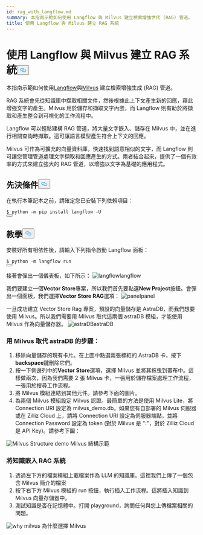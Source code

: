 ```yaml
---
id: rag_with_langflow.md
summary: 本指南示範如何使用 Langflow 與 Milvus 建立檢索增強世代 (RAG) 管道。
title: 使用 Langflow 與 Milvus 建立 RAG 系統
---
```

<h1 id="Building-a-RAG-System-Using-Langflow-with-Milvus" class="common-anchor-header">使用 Langflow 與 Milvus 建立 RAG 系統<button data-href="#Building-a-RAG-System-Using-Langflow-with-Milvus" class="anchor-icon" translate="no">
      <svg translate="no"
        aria-hidden="true"
        focusable="false"
        height="20"
        version="1.1"
        viewBox="0 0 16 16"
        width="16"
      >
        <path
          fill="#0092E4"
          fill-rule="evenodd"
          d="M4 9h1v1H4c-1.5 0-3-1.69-3-3.5S2.55 3 4 3h4c1.45 0 3 1.69 3 3.5 0 1.41-.91 2.72-2 3.25V8.59c.58-.45 1-1.27 1-2.09C10 5.22 8.98 4 8 4H4c-.98 0-2 1.22-2 2.5S3 9 4 9zm9-3h-1v1h1c1 0 2 1.22 2 2.5S13.98 12 13 12H9c-.98 0-2-1.22-2-2.5 0-.83.42-1.64 1-2.09V6.25c-1.09.53-2 1.84-2 3.25C6 11.31 7.55 13 9 13h4c1.45 0 3-1.69 3-3.5S14.5 6 13 6z"
        ></path>
      </svg>
    </button></h1><p>本指南示範如何使用<a href="https://www.langflow.org/">Langflow</a>與<a href="https://milvus.io/">Milvus</a> 建立檢索增強生成 (RAG) 管道。</p>
<p>RAG 系統會先從知識庫中擷取相關文件，然後根據此上下文產生新的回應，藉此增強文字的產生。Milvus 用於儲存和擷取文字內嵌，而 Langflow 則有助於將擷取和產生整合到可視化的工作流程中。</p>
<p>Langflow 可以輕鬆建構 RAG 管道，將大量文字嵌入、儲存在 Milvus 中，並在進行相關查詢時擷取。這可讓語言模型產生符合上下文的回應。</p>
<p>Milvus 可作為可擴充的向量資料庫，快速找到語意相似的文字，而 Langflow 則可讓您管理管道處理文字擷取和回應產生的方式。兩者結合起來，提供了一個有效率的方式來建立強大的 RAG 管道，以增強以文字為基礎的應用程式。</p>
<h2 id="Prerequisites" class="common-anchor-header">先決條件<button data-href="#Prerequisites" class="anchor-icon" translate="no">
      <svg translate="no"
        aria-hidden="true"
        focusable="false"
        height="20"
        version="1.1"
        viewBox="0 0 16 16"
        width="16"
      >
        <path
          fill="#0092E4"
          fill-rule="evenodd"
          d="M4 9h1v1H4c-1.5 0-3-1.69-3-3.5S2.55 3 4 3h4c1.45 0 3 1.69 3 3.5 0 1.41-.91 2.72-2 3.25V8.59c.58-.45 1-1.27 1-2.09C10 5.22 8.98 4 8 4H4c-.98 0-2 1.22-2 2.5S3 9 4 9zm9-3h-1v1h1c1 0 2 1.22 2 2.5S13.98 12 13 12H9c-.98 0-2-1.22-2-2.5 0-.83.42-1.64 1-2.09V6.25c-1.09.53-2 1.84-2 3.25C6 11.31 7.55 13 9 13h4c1.45 0 3-1.69 3-3.5S14.5 6 13 6z"
        ></path>
      </svg>
    </button></h2><p>在執行本筆記本之前，請確定您已安裝下列依賴項目：</p>
<pre><code translate="no" class="language-shell">$ python -m pip install langflow -U
<button class="copy-code-btn"></button></code></pre>
<h2 id="Tutorial" class="common-anchor-header">教學<button data-href="#Tutorial" class="anchor-icon" translate="no">
      <svg translate="no"
        aria-hidden="true"
        focusable="false"
        height="20"
        version="1.1"
        viewBox="0 0 16 16"
        width="16"
      >
        <path
          fill="#0092E4"
          fill-rule="evenodd"
          d="M4 9h1v1H4c-1.5 0-3-1.69-3-3.5S2.55 3 4 3h4c1.45 0 3 1.69 3 3.5 0 1.41-.91 2.72-2 3.25V8.59c.58-.45 1-1.27 1-2.09C10 5.22 8.98 4 8 4H4c-.98 0-2 1.22-2 2.5S3 9 4 9zm9-3h-1v1h1c1 0 2 1.22 2 2.5S13.98 12 13 12H9c-.98 0-2-1.22-2-2.5 0-.83.42-1.64 1-2.09V6.25c-1.09.53-2 1.84-2 3.25C6 11.31 7.55 13 9 13h4c1.45 0 3-1.69 3-3.5S14.5 6 13 6z"
        ></path>
      </svg>
    </button></h2><p>安裝好所有相依性後，請輸入下列指令啟動 Langflow 面板：</p>
<pre><code translate="no" class="language-shell">$ python -m langflow run
<button class="copy-code-btn"></button></code></pre>
<p>接著會彈出一個儀表板，如下所示：<span class="img-wrapper"> <img translate="no" src="/docs/v2.5.x/assets/langflow_dashboard_start.png" alt="langflow" class="doc-image" id="langflow" /><span>langflow</span> </span></p>
<p>我們要建立一個<strong>Vector Store</strong>專案，所以我們首先要點選<strong>New Project</strong>按鈕。會彈出一個面板，我們選擇<strong>Vector Store RAG</strong>選項：<span class="img-wrapper"> <img translate="no" src="/docs/v2.5.x/assets/langflow_dashboard_new_project.png" alt="panel" class="doc-image" id="panel" /><span>panel</span> </span></p>
<p>一旦成功建立 Vector Store Rag 專案，預設的向量儲存是 AstraDB，而我們想要使用 Milvus。所以我們需要用 Milvus 取代這兩個 astraDB 模組，才能使用 Milvus 作為向量儲存器。<span class="img-wrapper"> <img translate="no" src="/docs/v2.5.x/assets/langflow_default_structure.png" alt="astraDB" class="doc-image" id="astradb" /><span>astraDB</span> </span></p>
<h3 id="Steps-to-replace-astraDB-with-Milvus" class="common-anchor-header">用 Milvus 取代 astraDB 的步驟：</h3><ol>
<li>移除向量儲存的現有卡片。在上圖中點選兩張標紅的 AstraDB 卡，按下<strong>backspace</strong>鍵刪除它們。</li>
<li>按一下側邊列中的<strong>Vector Store</strong>選項，選擇 Milvus 並將其拖曳到畫布中。這樣做兩次，因為我們需要 2 張 Milvus 卡，一張用於儲存檔案處理工作流程，一張用於搜尋工作流程。</li>
<li>將 Milvus 模組連結到其他元件。請參考下面的圖片。</li>
<li>為兩個 Milvus 模組設定 Milvus 認證。最簡單的方法是使用 Milvus Lite，將 Connection URI 設定為 milvus_demo.db。如果您有自部署的 Milvus 伺服器或在 Zilliz Cloud 上，請將 Connection URI 設定為伺服器端點，並將 Connection Password 設定為 token (對於 Milvus 是 &quot;<username>:<password>&quot;，對於 Zilliz Cloud 是 API Key)。請參考下圖：</li>
</ol>
<p>
  
   <span class="img-wrapper"> <img translate="no" src="/docs/v2.5.x/assets/langflow_milvus_structure.png" alt="Milvus Structure demo" class="doc-image" id="milvus-structure-demo" />
   </span> <span class="img-wrapper"> <span>Milvus 結構示範</span> </span></p>
<h3 id="Embed-knowledge-into-the-RAG-system" class="common-anchor-header">將知識嵌入 RAG 系統</h3><ol>
<li>透過左下方的檔案模組上載檔案作為 LLM 的知識庫。這裡我們上傳了一個包含 Milvus 簡介的檔案</li>
<li>按下右下方 Milvus 模組的 run 按鈕，執行插入工作流程。這將插入知識到 Milvus 向量存儲器中。</li>
<li>測試知識是否在記憶體中。打開 playground，詢問任何與您上傳檔案相關的問題。</li>
</ol>
<p>
  
   <span class="img-wrapper"> <img translate="no" src="/docs/v2.5.x/assets/langflow_why_milvus.png" alt="why milvus" class="doc-image" id="why-milvus" />
   </span> <span class="img-wrapper"> <span>為什麼選擇 Milvus</span> </span></p>
